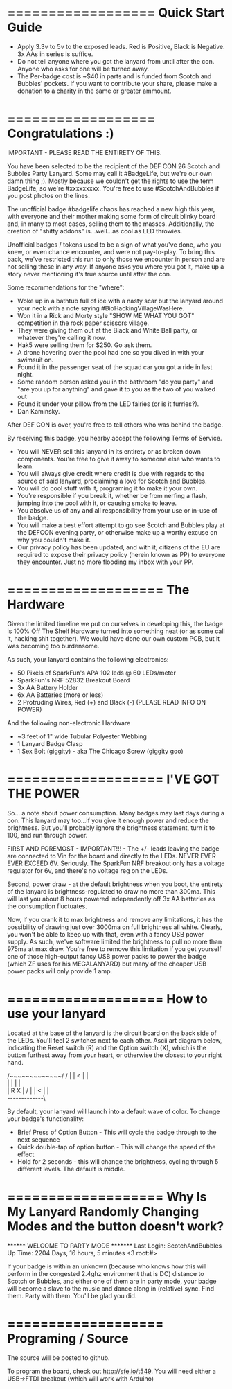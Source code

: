 ==================
Quick Start Guide
==================

 - Apply 3.3v to 5v to the exposed leads. Red is Positive, Black is Negative. 3x AAs in series is suffice.
 - Do not tell anyone where you got the lanyard from until after the con. Anyone who asks for one will be turned away.
 - The Per-badge cost is ~$40 in parts and is funded from Scotch and Bubbles' pockets. If you want to contribute your share, please make a donation to a charity in the same or greater ammount.


==================
Congratulations :)
==================

IMPORTANT - PLEASE READ THE ENTIRETY OF THIS.

You have been selected to be the recipient of the DEF CON 26 Scotch and Bubbles Party Lanyard. Some may call it #BadgeLife, but we're our own damn thing ;). Mostly because we couldn't get the rights to use the term BadgeLife, so we're #xxxxxxxxx. You're free to use #ScotchAndBubbles if you post photos on the lines.

The unofficial badge #badgelife chaos has reached a new high this year, with everyone and their mother making some form of circuit blinky board and, in many to most cases, selling them to the masses. Additionally, the creation of "shitty addons" is...well...as cool as LED throwies.

Unofficial badges / tokens used to be a sign of what you've done, who you knew, or even chance encounter, and were not pay-to-play. To bring this back, we've restricted this run to only those we encounter in person and are not selling these in any way. If anyone asks you where you got it, make up a story never mentioning it's true source until after the con.

Some recommendations for the "where":
 - Woke up in a bathtub full of ice with a nasty scar but the lanyard around your neck with a note saying #BioHackingVillageWasHere.
 - Won it in a Rick and Morty style "SHOW ME WHAT YOU GOT" competition in the rock paper scissors village.
 - They were giving them out at the Black and White Ball party, or whatever they're calling it now.
 - Hak5 were selling them for $250. Go ask them.
 - A drone hovering over the pool had one so you dived in with your swimsuit on.
 - Found it in the passenger seat of the squad car you got a ride in last night.
 - Some random person asked you in the bathroom "do you party" and "are you up for anything" and gave it to you as the two of you walked out
 - Found it under your pillow from the LED fairies (or is it furries?).
 - Dan Kaminsky.

After DEF CON is over, you're free to tell others who was behind the badge.

By receiving this badge, you hearby accept the following Terms of Service.
 - You will NEVER sell this lanyard in its entirety or as broken down components. You're free to give it away to someone else who wants to learn.
 - You will always give credit where credit is due with regards to the source of said lanyard, proclaiming a love for Scotch and Bubbles.
 - You will do cool stuff with it, programing it to make it your own.
 - You're responsible if you break it, whether be from nerfing a flash, jumping into the pool with it, or causing smoke to leave.
 - You absolve us of any and all responsibility from your use or in-use of the badge.
 - You will make a best effort attempt to go see Scotch and Bubbles play at the DEFCON evening party, or otherwise make up a worthy excuse on why you couldn't make it.
 - Our privacy policy has been updated, and with it, citizens of the EU are required to expose their privacy policy (herein known as PP) to everyone they encounter. Just no more flooding my inbox with your PP.

===================
The Hardware
===================

Given the limited timeline we put on ourselves in developing this, the badge is 100% Off The Shelf Hardware turned into something neat (or as some call it, hacking shit together). We would have done our own custom PCB, but it was becoming too burdensome.

As such, your lanyard contains the following electronics:
 - 50 Pixels of SparkFun's APA 102 leds @ 60 LEDs/meter
 - SparkFun's NRF 52832 Breakout Board
 - 3x AA Battery Holder
 - 6x AA Batteries (more or less)
 - 2 Protruding Wires, Red (+) and Black (-) (PLEASE READ INFO ON POWER)

And the following non-electronic Hardware
- ~3 feet of 1" wide Tubular Polyester Webbing
- 1 Lanyard Badge Clasp
- 1 Sex Bolt (giggity) - aka The Chicago Screw (giggity goo)

===================
I'VE GOT THE POWER
===================

So... a note about power consumption. Many badges may last days during a con. This lanyard may too...if you give it enough power and reduce the brightness. But you'll probably ignore the brightness statement, turn it to 100, and run through power.

FIRST AND FOREMOST - IMPORTANT!!! - The +/- leads leaving the badge are connected to Vin for the board and directly to the LEDs. NEVER EVER EVER EXCEED 6V. Seriously. The SparkFun NRF breakout only has a voltage regulator for 6v, and there's no voltage reg on the LEDs.

Second, power draw - at the default brightness when you boot, the entirety of the lanyard is brightness-regulated to draw no more than 300ma. This will last you about 8 hours powered independently off 3x AA batteries as the consumption fluctuates.

Now, if you crank it to max brightness and remove any limitations, it has the possibility of drawing just over 3000ma on full brightness all white. Clearly, you won't be able to keep up with that, even with a fancy USB power supply. As such, we've software limited the brightness to pull no more than 975ma at max draw. You're free to remove this limitation if you get yourself one of those high-output fancy USB power packs to power the badge (which ZF uses for his MEGALANYARD) but many of the cheaper USB power packs will only provide 1 amp.

===================
How to use your lanyard
===================

Located at the base of the lanyard is the circuit board on the back side of the LEDs. You'll feel 2 switches next to each other. Ascii art diagram below, indicating the Reset switch (R) and the Option switch (X), which is the button furthest away from your heart, or otherwise the closest to your right hand.

/~~~~~~~~~~~~~/  /
|             | <
|             |  \
|             |
|             |  
|    R   X    |  /
|             | <
|             |  \
\-------------\

By default, your lanyard will launch into a default wave of color. To change your badge's functionality:

 - Brief Press of Option Button - This will cycle the badge through to the next sequence
 - Quick double-tap of option button - This will change the speed of the effect
 - Hold for 2 seconds - this will change the brightness, cycling through 5 different levels. The default is middle.

===================
Why Is My Lanyard Randomly Changing Modes and the button doesn't work?
===================

****** WELCOME TO PARTY MODE *******
Last Login: ScotchAndBubbles
Up Time: 2204 Days, 16 hours, 5 minutes <3
root:#>

If your badge is within an unknown (because who knows how this will perform in the congested 2.4ghz environment that is DC) distance to Scotch or Bubbles, and either one of them are in party mode, your badge will become a slave to the music and dance along in (relative) sync. Find them. Party with them. You'll be glad you did.

===================
Programing / Source
===================

The source will be posted to github.

To program the board, check out http://sfe.io/t549. You will need either a USB->FTDI breakout (which will work with Arduino)
